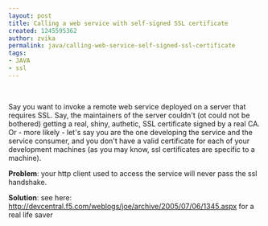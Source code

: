 ```yaml
---
layout: post
title: Calling a web service with self-signed SSL certificate
created: 1245595362
author: zvika
permalink: java/calling-web-service-self-signed-ssl-certificate
tags:
- JAVA
- ssl
---
```

<p>&nbsp;</p>
<p>Say you want to invoke a remote web service deployed on a server that requires SSL. Say, the maintainers of the server couldn't (ot could not be bothered) getting a real, shiny, authetic, SSL certificate signed by a real CA. Or - more likely - let's say you are the one developing the service and the service consumer, and you don't have a valid certificate for each of your development machines (as you may know, ssl certificates are specific to a machine). </p>
<p><strong>Problem</strong>: your http client used to access the service will never pass the ssl handshake. </p>
<p><strong>Solution</strong>: see here: <a href="http://devcentral.f5.com/weblogs/joe/archive/2005/07/06/1345.aspx">http://devcentral.f5.com/weblogs/joe/archive/2005/07/06/1345.aspx</a> for a real life saver</p>
